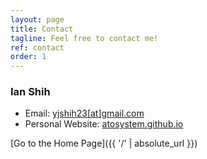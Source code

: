 ```yaml
---
layout: page
title: Contact
tagline: Feel free to contact me!
ref: contact
order: 1
---
```


### Ian Shih
* Email: [yjshih23[at]gmail.com](mailto:yjshih23@gmail.com)
* Personal Website: [atosystem.github.io](https://atosystem.github.io/)


[Go to the Home Page]({{ '/' | absolute_url }})
